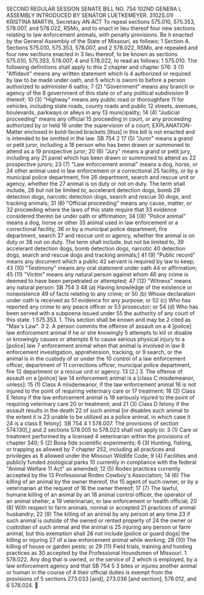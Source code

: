 SECOND REGULAR SESSION
SENATE BILL NO. 754
102ND GENERA L ASSEMBLY
INTRODUCED BY SENATOR LUETKEMEYER.
3102S.01I KRISTINA MARTIN, Secretary
AN ACT
To repeal sections 575.010, 575.353, 578.007, and 578.022, RSMo, and to enact in lieu thereof
four new sections relating to law enforcement animals, with penalty provisions.
Be it enacted by the General Assembly of the State of Missouri, as follows:
1 Section A. Sections 575.010, 575.353, 578.007, and
2 578.022, RSMo, are repealed and four new sections enacted in
3 lieu thereof, to be known as sections 575.010, 575.353, 578.007,
4 and 578.022, to read as follows:
1 575.010. The following definitions shall apply to this
2 chapter and chapter 576:
3 (1) "Affidavit" means any written statement which is
4 authorized or required by law to be made under oath, and
5 which is sworn to before a person authorized to administer
6 oaths;
7 (2) "Government" means any branch or agency of the
8 government of this state or of any political subdivision
9 thereof;
10 (3) "Highway" means any public road or thoroughfare
11 for vehicles, including state roads, county roads and public
12 streets, avenues, boulevards, parkways or alleys in any
13 municipality;
14 (4) "Judicial proceeding" means any official
15 proceeding in court, or any proceeding authorized by or held
16 under the supervision of a court;
EXPLANATION-Matter enclosed in bold-faced brackets [thus] in this bill is not enacted
and is intended to be omitted in the law.
SB 754 2
17 (5) "Juror" means a grand or petit juror, including a
18 person who has been drawn or summoned to attend as a
19 prospective juror;
20 (6) "Jury" means a grand or petit jury, including any
21 panel which has been drawn or summoned to attend as
22 prospective jurors;
23 (7) "Law enforcement animal" means a dog, horse, or
24 other animal used in law enforcement or a correctional
25 facility, or by a municipal police department, fire
26 department, search and rescue unit or agency, whether the
27 animal is on duty or not on duty. The term shall include,
28 but not be limited to, accelerant detection dogs, bomb
29 detection dogs, narcotic detection dogs, search and rescue
30 dogs, and tracking animals;
31 (8) "Official proceeding" means any cause, matter, or
32 proceeding where the laws of this state require that
33 evidence considered therein be under oath or affirmation;
34 [(8) "Police animal" means a dog, horse or other
35 animal used in law enforcement or a correctional facility,
36 or by a municipal police department, fire department, search
37 and rescue unit or agency, whether the animal is on duty or
38 not on duty. The term shall include, but not be limited to,
39 accelerant detection dogs, bomb detection dogs, narcotic
40 detection dogs, search and rescue dogs and tracking animals;]
41 (9) "Public record" means any document which a public
42 servant is required by law to keep;
43 (10) "Testimony" means any oral statement under oath
44 or affirmation;
45 (11) "Victim" means any natural person against whom
46 any crime is deemed to have been perpetrated or attempted;
47 (12) "Witness" means any natural person:
SB 754 3
48 (a) Having knowledge of the existence or nonexistence
49 of facts relating to any crime; or
50 (b) Whose declaration under oath is received as
51 evidence for any purpose; or
52 (c) Who has reported any crime to any peace officer or
53 prosecutor; or
54 (d) Who has been served with a subpoena issued under
55 the authority of any court of this state.
1 575.353. 1. This section shall be known and may be
2 cited as "Max's Law".
3 2. A person commits the offense of assault on a
4 [police] law enforcement animal if he or she knowingly
5 attempts to kill or disable or knowingly causes or attempts
6 to cause serious physical injury to a [police] law
7 enforcement animal when that animal is involved in law
8 enforcement investigation, apprehension, tracking, or
9 search, or the animal is in the custody of or under the
10 control of a law enforcement officer, department of
11 corrections officer, municipal police department, fire
12 department or a rescue unit or agency.
13 [2.] 3. The offense of assault on a [police] law
14 enforcement animal is a [class C misdemeanor, unless]:
15 (1) Class A misdemeanor, if the law enforcement animal
16 is not injured to the point of requiring veterinary care or
17 treatment;
18 (2) Class E felony if the law enforcement animal is
19 seriously injured to the point of requiring veterinary care
20 or treatment; and
21 (3) Class D felony if the assault results in the death
22 of such animal [or disables such animal to the extent it is
23 unable to be utilized as a police animal, in which case it
24 is a class E felony].
SB 754 4
1 578.007. The provisions of section 574.130[,] and
2 sections 578.005 to 578.023 shall not apply to:
3 (1) Care or treatment performed by a licensed
4 veterinarian within the provisions of chapter 340;
5 (2) Bona fide scientific experiments;
6 (3) Hunting, fishing, or trapping as allowed by
7 chapter 252, including all practices and privileges as
8 allowed under the Missouri Wildlife Code;
9 (4) Facilities and publicly funded zoological parks
10 currently in compliance with the federal "Animal Welfare
11 Act" as amended;
12 (5) Rodeo practices currently accepted by the
13 Professional Rodeo Cowboy's Association;
14 (6) The killing of an animal by the owner thereof, the
15 agent of such owner, or by a veterinarian at the request of
16 the owner thereof;
17 (7) The lawful, humane killing of an animal by an
18 animal control officer, the operator of an animal shelter, a
19 veterinarian, or law enforcement or health official;
20 (8) With respect to farm animals, normal or accepted
21 practices of animal husbandry;
22 (9) The killing of an animal by any person at any time
23 if such animal is outside of the owned or rented property of
24 the owner or custodian of such animal and the animal is
25 injuring any person or farm animal, but this exemption shall
26 not include [police or guard dogs] the killing or injuring
27 of a law enforcement animal while working;
28 (10) The killing of house or garden pests; or
29 (11) Field trials, training and hunting practices as
30 accepted by the Professional Houndsmen of Missouri.
1 578.022. Any dog that is owned, or the service of
2 which is employed, by a law enforcement agency and that
SB 754 5
3 bites or injures another animal or human in the course of
4 their official duties is exempt from the provisions of
5 sections 273.033 [and], 273.036 [and section], 578.012, and
6 578.024.
